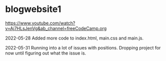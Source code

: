 # blogwebsite1
https://www.youtube.com/watch?v=Aj7HLsJenVg&ab_channel=freeCodeCamp.org

2022-05-28 Added more code to index.html, main.css and main.js.

2022-05-31 Running into a lot of issues with positions. Dropping project for now until figuring out what the issue is.
